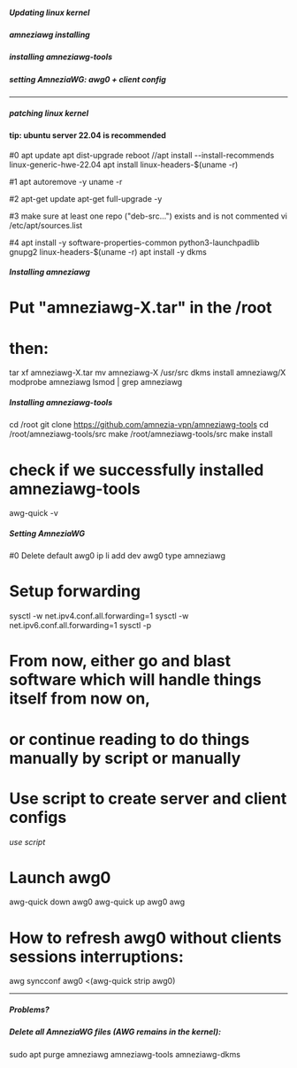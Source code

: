 ##### Updating linux kernel
##### amneziawg installing
##### installing amneziawg-tools
##### setting AmneziaWG: awg0 + client config
_______________________________

##### patching linux kernel
#### tip: ubuntu server 22.04 is recommended

#0
apt update
apt dist-upgrade
reboot
//apt install --install-recommends linux-generic-hwe-22.04
apt install linux-headers-$(uname -r)

#1
apt autoremove -y
uname -r

#2
apt-get update
apt-get full-upgrade -y

#3 make sure at least one repo ("deb-src...") exists and is not commented
vi /etc/apt/sources.list

#4
apt install -y software-properties-common python3-launchpadlib gnupg2 linux-headers-$(uname -r)
apt install -y dkms




##### Installing amneziawg

# Put "amneziawg-X.tar" in the /root
# then:
tar xf amneziawg-X.tar
mv amneziawg-X /usr/src
dkms install amneziawg/X
modprobe amneziawg
lsmod | grep amneziawg




##### Installing amneziawg-tools
cd /root
git clone https://github.com/amnezia-vpn/amneziawg-tools
cd /root/amneziawg-tools/src
make /root/amneziawg-tools/src
make install

# check if we successfully installed amneziawg-tools
awg-quick -v



##### Setting AmneziaWG

#0 Delete default awg0
ip li add dev awg0 type amneziawg

# Setup forwarding
sysctl -w net.ipv4.conf.all.forwarding=1
sysctl -w net.ipv6.conf.all.forwarding=1
sysctl -p

# From now, either go and blast software which will handle things itself from now on,
# or continue reading to do things manually by script or manually













# Use script to create server and client configs
*use script*

# Launch awg0
awg-quick down awg0
awg-quick up awg0
awg


# How to refresh awg0 without clients sessions interruptions:
awg syncconf awg0 <(awg-quick strip awg0)


_______________________________________________________
##### Problems?
##### Delete all AmneziaWG files (AWG remains in the kernel):
sudo apt purge amneziawg amneziawg-tools amneziawg-dkms